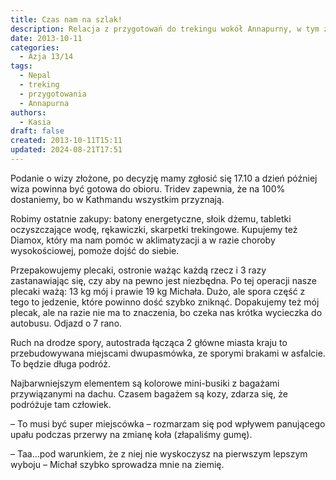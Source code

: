 ```yaml
---
title: Czas nam na szlak!
description: Relacja z przygotowań do trekingu wokół Annapurny, w tym zakupu niezbędnych rzeczy oraz oczekiwania na wizę do Nepalu. Kasia i Michał szykują się do wyprawy, która zbliża się wielkimi krokami.
date: 2013-10-11
categories:
  - Azja 13/14
tags:
  - Nepal
  - treking
  - przygotowania
  - Annapurna
authors:
  - Kasia
draft: false
created: 2013-10-11T15:11
updated: 2024-08-21T17:51
---
```

Podanie o wizy złożone, po decyzję mamy zgłosić się 17.10 a dzień później wiza powinna być gotowa do obioru. Tridev zapewnia, że na 100% dostaniemy, bo w Kathmandu wszystkim przyznają.

Robimy ostatnie zakupy: batony energetyczne, słoik dżemu, tabletki oczyszczające wodę, rękawiczki, skarpetki trekingowe. Kupujemy też Diamox, który ma nam pomóc w aklimatyzacji a w razie choroby wysokościowej, pomoże dojść do siebie.

Przepakowujemy plecaki, ostronie ważąc każdą rzecz i 3 razy zastanawiając się, czy aby na pewno jest niezbędna. Po tej operacji nasze plecaki ważą: 13 kg mój i prawie 19 kg Michała. Dużo, ale spora część z tego to jedzenie, które powinno dość szybko zniknąć. Dopakujemy też mój plecak, ale na razie nie ma to znaczenia, bo czeka nas krótka wycieczka do autobusu. Odjazd o 7 rano.

Ruch na drodze spory, autostrada łącząca 2 główne miasta kraju to przebudowywana miejscami dwupasmówka, ze sporymi brakami w asfalcie. To będzie długa podróż.

Najbarwniejszym elementem są kolorowe mini-busiki z bagażami przywiązanymi na dachu. Czasem bagażem są kozy, zdarza się, że podróżuje tam człowiek.

– To musi być super miejscówka – rozmarzam się pod wpływem panującego upału podczas przerwy na zmianę koła (złapaliśmy gumę).

– Taa…pod warunkiem, że z niej nie wyskoczysz na pierwszym lepszym wyboju – Michał szybko sprowadza mnie na ziemię.